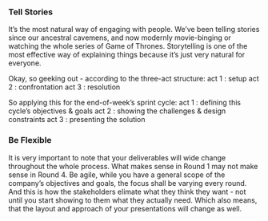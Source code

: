 ### Tell Stories 
It’s the most natural way of engaging with people. We’ve been telling stories since our ancestral cavemens, and now modernly movie-binging or watching the whole series of Game of Thrones. Storytelling is one of the most effective way of explaining things because it’s just very natural for everyone. 

Okay, so geeking out - according to the three-act structure:
act 1 : setup
act 2 : confrontation
act 3 : resolution

So applying this for the end-of-week’s sprint cycle:
act 1 : defining this cycle’s objectives & goals
act 2 : showing the challenges & design constraints
act 3 : presenting the solution

### Be Flexible
It is very important to note that your deliverables will wide change throughout the whole process. What makes sense in Round 1 may not make sense in Round 4. Be agile, while you have a general scope of the company’s objectives and goals, the focus shall be varying every round. And this is how the stakeholders elimate what they think they want - not until you start showing to them what they actually need. Which also means, that the layout and approach of your presentations will change as well.
